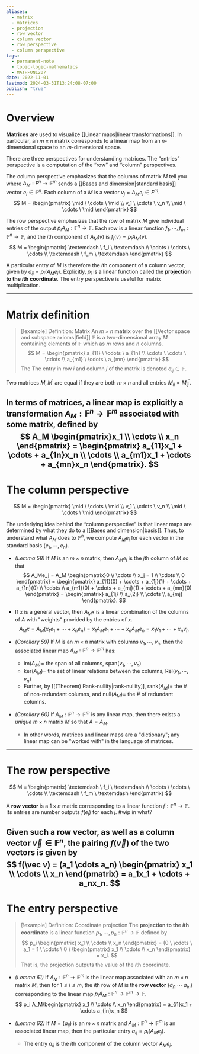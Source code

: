 ```yaml
---
aliases:
  - matrix
  - matrices
  - projection
  - row vector
  - column vector
  - row perspective
  - column perspective
tags:
  - permanent-note
  - topic-logic-mathematics
  - MATH-UN1207
date: 2022-11-01
lastmod: 2024-03-31T13:24:08-07:00
publish: "true"
---
```

# Overview

**Matrices** are used to visualize [[Linear maps|linear transformations]]. In particular, an $m \times n$ matrix corresponds to a linear map from an $n$-dimensional space to an $m$-dimensional space.

There are three perspectives for understanding matrices. The “entries” perspective is a computation of the “row” and “column” perspectives.

The column perspective emphasizes that the columns of matrix $M$ tell you where $A_M : F^n \to \mathbb F^m$ sends a [[Bases and dimension|standard basis]] vector $e_i \in \mathbb F^n$. Each column of a $M$ is a vector $v_j = A_Me_i \in F^m$. 
$$ 
M = \begin{pmatrix} \mid \ \cdots \ \mid \\ 
v_1 \ \cdots \ v_n \\ 
\mid \ \cdots \ \mid \end{pmatrix} 
$$

The row perspective emphasizes that the row of matrix $M$ give individual entries of the output $p_iA_M : \mathbb F^n \to \mathbb F$. Each row is a linear function $f_1, \cdots, f_m : \mathbb F^n \to \mathbb F$, and the $i$th component of $A_M(v)$ is $f_i(v) = p_iA_M(v)$. 
$$ 
M = \begin{pmatrix} \textemdash \ f_i \ \textemdash \\ 
\cdots \ \cdots \ \cdots \\ 
\textemdash \ f_m \ \textemdash \end{pmatrix} 
$$

A particular entry of $M$ is therefore the $i$th component of a column vector, given by $a_{ij} = p_i(A_Me_j)$. Explicitly, $p_i$ is a linear function called the **projection to the $i$th coordinate**. The entry perspective is useful for matrix multiplication.

---
# Matrix definition

>[!example] Definition: Matrix
>An $m \times n$ **matrix** over the [[Vector space and subspace axioms|field]] $\mathbb F$ is a two-dimensional array $M$ containing elements of $\mathbb F$ which as $m$ rows and $n$ columns. 
>$$ 
>M = \begin{pmatrix} a_{11} \ \cdots \ a_{1n} \\ \cdots \ \cdots \ \cdots \\ a_{m1} \ \cdots \ a_{mn} \end{pmatrix} 
>$$ 
>The The entry in row $i$ and column $j$ of the matrix is denoted $a_{ij} \in \mathbb F$.

Two matrices $M, M^\prime$ are equal if they are both $m \times n$ and all entries $M_{ij} = M^\prime_{ij}$.

In terms of matrices, a linear map is explicitly a transformation  $A_M : \mathbb F^n \to \mathbb F^m$ associated with some matrix, defined by 
$$ 
A_M \begin{pmatrix}x_1 \\ \cdots \\ x_n \end{pmatrix} = \begin{pmatrix} a_{11}x_1 + \cdots + a_{1n}x_n \\ \cdots \\ a_{m1}x_1 + \cdots + a_{mn}x_n \end{pmatrix}. 
$$
---
# The column perspective

$$ 
M = \begin{pmatrix} \mid \ \cdots \ \mid \\ 
v_1 \ \cdots \ v_n \\ 
\mid \ \cdots \ \mid \end{pmatrix} 
$$

The underlying idea behind the “column perspective” is that linear maps are determined by what they do to a [[Bases and dimension|basis]]. Thus, to understand what $A_M$ does to $\mathbb F^n$, we compute $A_M e_j$ for each vector in the standard basis $(e_1, \cdots, e_n)$. 

- *(Lemma 58)* If $M$ is an $m \times n$ matrix, then $A_Me_j$ is the $j$th column of $M$ so that
$$ 
A_Me_j = 
A_M \begin{pmatrix}0 \\ \cdots \\ x_j = 1 \\ \cdots \\ 0 \end{pmatrix} = 
\begin{pmatrix} a_{11}(0) + \cdots + a_{1j}(1) + \cdots + a_{1n}(0) \\
\cdots \\
a_{m1}(0) + \cdots + a_{mj}(1) + \cdots + a_{mn}(0) \end{pmatrix} = 
\begin{pmatrix} a_{1j} \\ a_{2j} \\ \cdots \\ a_{mj} \end{pmatrix}. 
$$
- If $x$ is a general vector, then $A_Mx$ is a linear combination of the columns of $A$ with "weights" provided by the entries of $x$.
$$ 
A_Mx = A_M(x_1e_1 + \cdots + x_ne_n) = x_1A_Me_1 + \cdots + x_nA_Me_n =
x_1v_1 + \cdots + x_nv_n
$$

- *(Corollary 59)* If $M$ is an $m \times n$ matrix with columns $v_1, \cdots, v_n$, then the associated linear map $A_M : \mathbb F^n \to \mathbb F^m$ has:
	- $\text{im}(A_M) =$ the span of all columns, $\text{span}(v_1, \cdots, v_n)$
	- $\text{ker}(A_M) =$ the set of linear relations between the columns, $\text{Rel}(v_1, \cdots, v_n)$
	- Further, by [[(Theorem) Rank-nullity|rank-nullity]], $\text{rank}(A_M) =$ the # of non-redundant columns, and $\text{null}(A_M) =$ the # of redundant columns.
- *(Corollary 60)* If $A_M : \mathbb F^n \to \mathbb F^m$ is any linear map, then there exists a *unique* $m \times n$ matrix $M$ so that $A = A_M$.
	- In other words, matrices and linear maps are a "dictionary"; any linear map can be "worked with" in the language of matrices.

---
# The row perspective

$$ 
M = \begin{pmatrix} \textemdash \ f_i \ \textemdash \\ 
\cdots \ \cdots \ \cdots \\ 
\textemdash \ f_m \ \textemdash \end{pmatrix} 
$$

A **row vector** is a $1 \times n$ matrix corresponding to a linear function $f: \mathbb F^n \to \mathbb F$. Its entries are number outputs $f(e_j)$ for each $j$. #wip in what?

Given such a row vector, as well as a column vector $\vec v \in \mathbb F^n$, the pairing $f(\vec v)$ of the two vectors is given by 
$$
f(\vec v) =  (a_1 \cdots a_n) \begin{pmatrix} x_1 \\ \cdots \\ x_n \end{pmatrix} = 
a_1x_1 + \cdots + a_nx_n.
$$
---
# The entry perspective

>[!example] Definition: Coordinate projection
>The **projection to the $i$th coordinate** is a linear function $p_1, \cdots, p_n : \mathbb F^n \to \mathbb F$ defined by 
>$$
>p_i \begin{pmatrix} x_1 \\ \cdots \\ x_n \end{pmatrix} = (0 \ \cdots \ a_1 = 1 \ \cdots \ 0 ) \begin{pmatrix} x_1 \\ \cdots \\ x_n \end{pmatrix} = x_i.
>$$ 
>That is, the projection outputs the value of the $i$th coordinate.

- *(Lemma 61)* If $A_M : \mathbb F^n \to \mathbb F^m$ is the linear map associated with an $m \times n$ matrix $M$, then for $1 \leq i \leq m$, the $i$th row of $M$ is the **row vector** $(a_{i1} \ \cdots \ a_{in})$ corresponding to the linear map $p_i A_M : \mathbb F^n \to \mathbb F^m\to \mathbb F$. 
$$
p_i A_M\begin{pmatrix} x_1 \\ \cdots \\ x_n \end{pmatrix} = a_{i1}x_1 + \cdots a_{in}x_n 
$$

- *(Lemma 62)* If $M = (a_{ij})$ is an $m \times n$ matrix and $A_M : \mathbb F^n \to \mathbb F^m$ is an associated linear map, then the particular entry $a_{ij} = p_i(A_Me_j)$. 
	- The entry $a_{ij}$ is the $i$th component of the column vector $A_Me_j$.